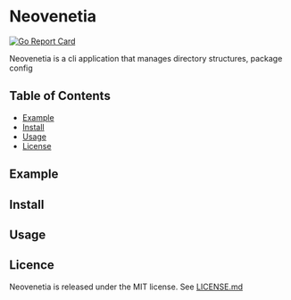 # Neovenetia
[![Go Report Card](https://goreportcard.com/badge/github.com/ningenMe/neovenetia)](https://goreportcard.com/report/github.com/ningenMe/neovenetia)  

Neovenetia is a cli application that manages directory structures, package config

## Table of Contents
- [Example](##Example)
- [Install](##Install)
- [Usage](##Usage)
- [License](##License)

## Example

## Install

## Usage

## Licence  
Neovenetia is released under the MIT license. See [LICENSE.md](LICENSE.md)